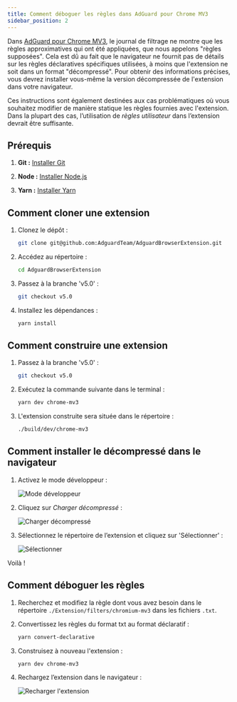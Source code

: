 ```yaml
---
title: Comment déboguer les règles dans AdGuard pour Chrome MV3
sidebar_position: 2
---
```


Dans [AdGuard pour Chrome MV3](/adguard-browser-extension/mv3-version), le journal de filtrage ne montre que les règles approximatives qui ont été appliquées, que nous appelons "règles supposées". Cela est dû au fait que le navigateur ne fournit pas de détails sur les règles déclaratives spécifiques utilisées, à moins que l'extension ne soit dans un format "décompressé". Pour obtenir des informations précises, vous devrez installer vous-même la version décompressée de l'extension dans votre navigateur.

Ces instructions sont également destinées aux cas problématiques où vous souhaitez modifier de manière statique les règles fournies avec l'extension. Dans la plupart des cas, l’utilisation de _règles utilisateur_ dans l’extension devrait être suffisante.

## Prérequis

1. **Git :** [Installer Git](https://git-scm.com/book/fr/v2/Mise-en-place-de-l-installation-de-Git)

2. **Node :** [Installer Node.js](https://nodejs.org/en/download/package-manager)

3. **Yarn :** [Installer Yarn](https://classic.yarnpkg.com/lang/en/docs/install)

## Comment cloner une extension

1. Clonez le dépôt :

   ```bash
   git clone git@github.com:AdguardTeam/AdguardBrowserExtension.git
   ```

2. Accédez au répertoire :

   ```bash
   cd AdguardBrowserExtension
   ```

3. Passez à la branche 'v5.0' :

   ```bash
   git checkout v5.0
   ```

4. Installez les dépendances :

   ```bash
   yarn install
   ```

## Comment construire une extension

1. Passez à la branche 'v5.0' :

   ```bash
   git checkout v5.0
   ```

2. Exécutez la commande suivante dans le terminal :

   ```bash
   yarn dev chrome-mv3
   ```

3. L'extension construite sera située dans le répertoire :

   ```bash
   ./build/dev/chrome-mv3
   ```

## Comment installer le décompressé dans le navigateur

1. Activez le mode développeur :

   ![Mode développeur](https://cdn.adtidy.org/content/Kb/ad_blocker/browser_extension/developer_mode.png)

2. Cliquez sur _Charger décompressé_ :

   ![Charger décompressé](https://cdn.adtidy.org/content/Kb/ad_blocker/browser_extension/load_unpacked.png)

3. Sélectionnez le répertoire de l’extension et cliquez sur 'Sélectionner' :

   ![Sélectionner](https://cdn.adtidy.org/content/Kb/ad_blocker/browser_extension/select.png)

Voilà !

## Comment déboguer les règles

1. Recherchez et modifiez la règle dont vous avez besoin dans le répertoire `./Extension/filters/chromium-mv3` dans les fichiers `.txt`.

2. Convertissez les règles du format txt au format déclaratif :

   ```bash
   yarn convert-declarative
   ```

3. Construisez à nouveau l'extension :

   ```bash
   yarn dev chrome-mv3
   ```

4. Rechargez l’extension dans le navigateur :

   ![Recharger l'extension](https://cdn.adtidy.org/content/Kb/ad_blocker/browser_extension/reload_extension.png)

